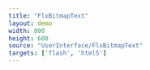 ```yaml
---
title: "FlxBitmapText"
layout: demo
width: 800
height: 600
source: "UserInterface/FlxBitmapText"
targets: ['flash', 'html5']
---
```

